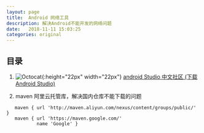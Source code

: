 ```yaml
---
layout: page
title:  Android 网络工具
description: 解决Android不能开发的网络问题
date:   2018-11-11 15:03:25
categories: original
---
```

## 目录
 
1. ![Octocat](https://developer.android.com/images/kotlin/optimized-for-kotlin/android-studio.png){:height="22px" width="22px"} 
<a href="http://www.android-studio.org/" target="_blank">android Studio 中文社区 (下载Android Studio) </a>
     
 
1. maven 阿里云托管库，解决国内仓库不能下载的问题

 
 ```
    maven { url 'http://maven.aliyun.com/nexus/content/groups/public/' }
    maven { url 'https://maven.google.com/'
            name 'Google' }
 ``` 

    
        
 



